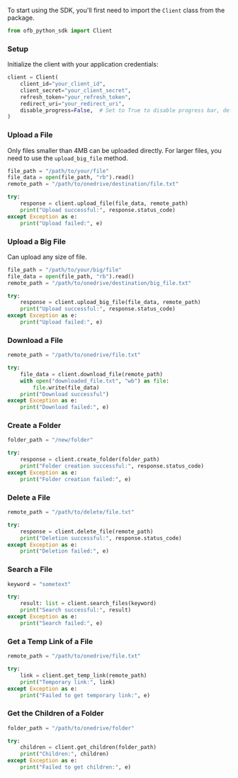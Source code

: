 To start using the SDK, you'll first need to import the `Client` class from the package.

```python
from ofb_python_sdk import Client
```

### Setup

Initialize the client with your application credentials:

```python
client = Client(
    client_id="your_client_id",
    client_secret="your_client_secret",
    refresh_token="your_refresh_token",
    redirect_uri="your_redirect_uri",
    disable_progress=False,  # Set to True to disable progress bar, default is False
)
```

### Upload a File

Only files smaller than 4MB can be uploaded directly. For larger files, you need to use the `upload_big_file` method.

```python
file_path = "/path/to/your/file"
file_data = open(file_path, "rb").read()
remote_path = "/path/to/onedrive/destination/file.txt"

try:
    response = client.upload_file(file_data, remote_path)
    print("Upload successful:", response.status_code)
except Exception as e:
    print("Upload failed:", e)
```

### Upload a Big File

Can upload any size of file.

```python
file_path = "/path/to/your/big/file"
file_data = open(file_path, "rb").read()
remote_path = "/path/to/onedrive/destination/big_file.txt"

try:
    response = client.upload_big_file(file_data, remote_path)
    print("Upload successful:", response.status_code)
except Exception as e:
    print("Upload failed:", e)
```

### Download a File

```python
remote_path = "/path/to/onedrive/file.txt"

try:
    file_data = client.download_file(remote_path)
    with open("downloaded_file.txt", "wb") as file:
        file.write(file_data)
    print("Download successful")
except Exception as e:
    print("Download failed:", e)
```

### Create a Folder

```python
folder_path = "/new/folder"

try:
    response = client.create_folder(folder_path)
    print("Folder creation successful:", response.status_code)
except Exception as e:
    print("Folder creation failed:", e)
```

### Delete a File

```python
remote_path = "/path/to/delete/file.txt"

try:
    response = client.delete_file(remote_path)
    print("Deletion successful:", response.status_code)
except Exception as e:
    print("Deletion failed:", e)
```

### Search a File

```python
keyword = "sometext"

try:
    result: list = client.search_files(keyword)
    print("Search successful:", result)
except Exception as e:
    print("Search failed:", e)
```

### Get a Temp Link of a File

```python
remote_path = "/path/to/onedrive/file.txt"

try:
    link = client.get_temp_link(remote_path)
    print("Temporary link:", link)
except Exception as e:
    print("Failed to get temporary link:", e)
```

### Get the Children of a Folder

```python
folder_path = "/path/to/onedrive/folder"

try:
    children = client.get_children(folder_path)
    print("Children:", children)
except Exception as e:
    print("Failed to get children:", e)
```